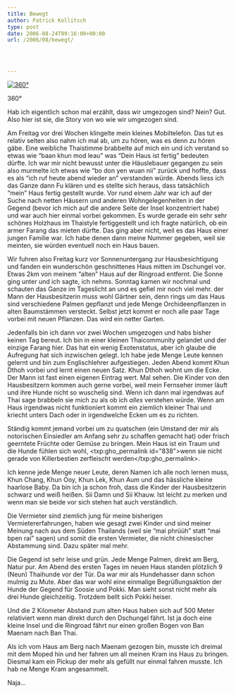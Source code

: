```yaml
---
title: Bewegt
author: Patrick Kollitsch
type: post
date: 2006-08-24T09:16:00+00:00
url: /2006/08/bewegt/




---
```

<div class="flickr">
  <a href="http://www.flickr.com/photos/schreibblogade/215649892/" title="360°"><img src="//static.flickr.com/58/215649892_307c8e0952.jpg" alt="360°" /></a></p> 
  
  <p>
    360°
  </p>
</div>

Hab ich eigentlich schon mal erz&auml;hlt, dass wir umgezogen sind? Nein? Gut. Also hier ist sie, die Story von wo wie wir umgezogen sind.

Am Freitag vor drei Wochen klingelte mein kleines Mobiltelefon. Das tut es relativ selten also nahm ich mal ab, um zu h&ouml;ren, was es denn zu h&ouml;ren g&auml;be. Eine weibliche Thaistimme brabbelte auf mich ein und ich verstand so etwas wie &#8220;baan khun mod leau&#8221; was &#8220;Dein Haus ist fertig&#8221; bedeuten d&uuml;rfte. Ich war mir nicht bewusst unter die H&auml;uslebauer gegangen zu sein also murmelte ich etwas wie &#8220;bo don yen wuan nii&#8221; zur&uuml;ck und hoffte, dass es als &#8220;ich ruf heute abend wieder an&#8221; verstanden w&uuml;rde. Abends liess ich das Ganze dann Fu kl&auml;ren und es stellte sich heraus, dass tats&auml;chlich &#8220;mein&#8221; Haus fertig gestellt wurde. Vor rund einem Jahr war ich auf der Suche nach netten H&auml;usern und anderen Wohngelegenheiten in der Gegend (bevor ich mich auf die andere Seite der Insel konzentriert habe) und war auch hier einmal vorbei gekommen. Es wurde gerade ein sehr sehr sch&ouml;nes Holzhaus im Thaistyle fertiggestellt und ich fragte nat&uuml;rlich, ob ein armer Farang das mieten d&uuml;rfte. Das ging aber nicht, weil es das Haus einer jungen Familie war. Ich habe denen dann meine Nummer gegeben, weil sie meinten, sie w&uuml;rden eventuell noch ein Haus bauen.

Wir fuhren also Freitag kurz vor Sonnenuntergang zur Hausbesichtigung und fanden ein wundersch&ouml;n geschnittenes Haus mitten im Dschungel vor. Etwas 2km von meinem &#8220;alten&#8221; Haus auf der Ringroad entfernt. Die Sonne ging unter und ich sagte, ich nehms. Sonntag kamen wir nochmal und schauten das Ganze im Tageslicht an und es gefiel mir noch viel mehr. der Mann der Hausbesitzerin muss wohl G&auml;rtner sein, denn rings um das Haus sind verschiedene Palmen gepflanzt und jede Menge Orchideenpflanzen in alten Baumst&auml;mmen versteckt. Selbst jetzt kommt er noch alle paar Tage vorbei mit neuen Pflanzen. Das wird ein netter Garten.

Jedenfalls bin ich dann vor zwei Wochen umgezogen und habs bisher keinen Tag bereut. Ich bin in einer kleinen Thaicommunity gelandet und der einzige Farang hier. Das hat ein wenig Exotenstatus, aber ich glaube die Aufregung hat sich inzwischen gelegt. Ich habe jede Menge Leute kennen gelernt und bin zum Englischlehrer aufgestiegen. Jeden Abend kommt Khun Dthoh vorbei und lernt einen neuen Satz. Khun Dthoh wohnt um die Ecke. Der Mann ist fast einen eigenen Eintrag wert. Mal sehen. Die Kinder von den Hausbesitzern kommen auch gerne vorbei, weil mein Fernseher immer l&auml;uft und ihre Hunde nicht so wuschelig sind. Wenn ich dann mal irgendwas auf Thai sage brabbeln sie mich zu als ob ich _alles_ verstehen w&uuml;rde. Wenn am Haus irgendwas nicht funktioniert kommt ein ziemlich kleiner Thai und kriecht unters Dach oder in irgendwelche Ecken um es zu richten. 

St&auml;ndig kommt jemand vorbei um zu quatschen (ein Umstand der mir als notorischen Einsiedler am Anfang sehr zu schaffen gemacht hat) oder frisch geerntete Fr&uuml;chte oder Gem&uuml;se zu bringen. Mein Haus ist ein Traum und die Hunde f&uuml;hlen sich wohl, <txp:gho_permalink id="838">wenn sie nicht gerade von Killerbestien zerfleischt werden</txp:gho_permalink>.

Ich kenne jede Menge neuer Leute, deren Namen ich alle noch lernen muss, Khun Chang, Khun Ooy, Khun Lek, Khun Aum und das h&auml;ssliche kleine haarlose Baby. Da bin ich ja schon froh, dass die Kinder der Hausbesitzerin schwarz und wei&szlig; hei&szlig;en. Sii Damn und Sii Khauw. Ist leicht zu merken und wenn man sie beide vor sich stehen hat auch verst&auml;ndlich.

Die Vermieter sind ziemlich jung f&uuml;r meine bisherigen Vermietererfahrungen, haben wie gesagt zwei Kinder und sind meiner Meinung nach aus dem S&uuml;den Thailands (weil sie &#8220;mai phr&uuml;&uuml;h&#8221; statt &#8220;mai bpen rai&#8221; sagen) und somit die ersten Vermieter, die nicht chinesischer Abstammung sind. Dazu sp&auml;ter mal mehr. 

Die Gegend ist sehr leise und gr&uuml;n. Jede Menge Palmen, direkt am Berg, Natur pur. Am Abend des ersten Tages im neuen Haus standen pl&ouml;tzlich 9 (Neun) Thaihunde vor der T&uuml;r. Da war mir als Hundehasser dann schon mulmig zu Mute. Aber das war wohl eine einmalige Begr&uuml;&szlig;ungsaktion der Hunde der Gegend f&uuml;r Soosie und Pokki. Man sieht sonst nicht mehr als drei Hunde gleichzeitig. Trotzdem bellt sich Pokki heiser.

Und die 2 Kilometer Abstand zum alten Haus haben sich auf 500 Meter relativiert wenn man direkt durch den Dschungel f&auml;hrt. Ist ja doch eine kleine Insel und die Ringroad f&auml;hrt nur einen gro&szlig;en Bogen von Ban Maenam nach Ban Thai.

Als ich vom Haus am Berg nach Maenam gezogen bin, musste ich dreimal mit dem Moped hin und her fahren um all meinen Kram ins Haus zu bringen. Diesmal kam ein Pickup der mehr als gef&uuml;llt nur einmal fahren musste. Ich hab ne Menge Kram angesammelt. 

Naja&#8230;
